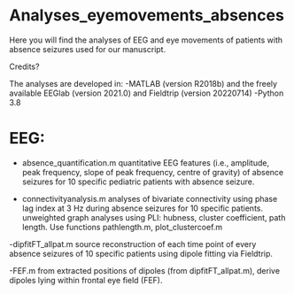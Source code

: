 # Analyses_eyemovements_absences
Here you will find the analyses of EEG and eye movements of patients with absence seizures used for our manuscript. 

Credits?

The analyses are developed in:
-MATLAB (version R2018b) and the freely available EEGlab (version 2021.0) and Fieldtrip (version 20220714)
-Python 3.8

# EEG:
- absence_quantification.m
quantitative EEG features (i.e., amplitude, peak frequency, slope of peak frequency, centre of gravity) of absence seizures for 10 specific pediatric patients with absence seizure. 

- connectivityanalysis.m
analyses of bivariate connectivity using phase lag index at 3 Hz during absence seizures for 10 specific patients. 
unweighted graph analyses using PLI: hubness, cluster coefficient, path length. Use functions pathlength.m, plot_clustercoef.m

-dipfitFT_allpat.m 
source reconstruction of each time point of every absence seizures of 10 specific patients using dipole fitting via Fieldtrip.

-FEF.m 
from extracted positions of dipoles (from dipfitFT_allpat.m), derive dipoles lying within frontal eye field (FEF). 




